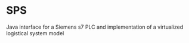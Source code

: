 # SPS

Java interface for a Siemens s7 PLC and implementation of a virtualized logistical system model
